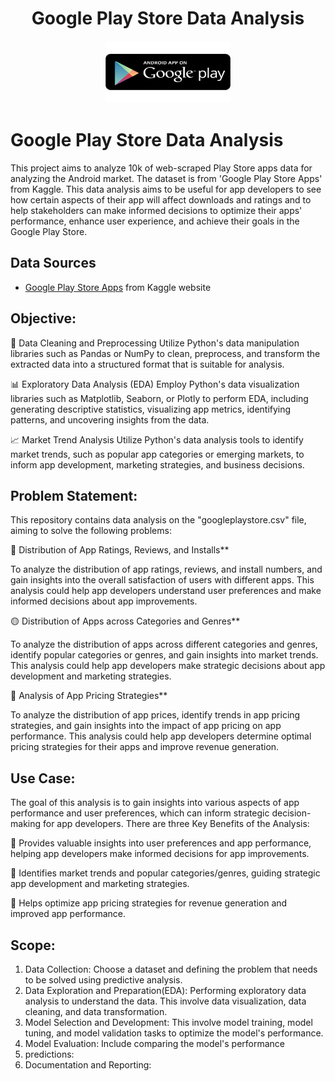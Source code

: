 <h1 align="center">Google Play Store Data Analysis</h1>

<p align="center">
  <img src="googlePlayimages.png" alt="Image" width="200" height="100">
  <h1>Google Play Store Data Analysis</h1>
</p>

This project aims to analyze 10k of web-scraped Play Store apps data for analyzing the Android market. The dataset is from 'Google Play Store Apps' from Kaggle. This data analysis aims to be useful for app developers to see how certain aspects of their app will affect downloads and ratings and to help stakeholders can make informed decisions to optimize their apps' performance, enhance user experience, and achieve their goals in the Google Play Store.
## Data Sources
- [Google Play Store Apps](https://www.kaggle.com/datasets/lava18/google-play-store-apps)   from Kaggle website
## Objective:
:wrench: Data Cleaning and Preprocessing
Utilize Python's data manipulation libraries such as Pandas or NumPy to clean, preprocess, and transform the extracted data into a structured format that is suitable for analysis.

:bar_chart: Exploratory Data Analysis (EDA)
Employ Python's data visualization libraries such as Matplotlib, Seaborn, or Plotly to perform EDA, including generating descriptive statistics, visualizing app metrics, identifying patterns, and uncovering insights from the data.

:chart_with_upwards_trend: Market Trend Analysis
Utilize Python's data analysis tools to identify market trends, such as popular app categories or emerging markets, to inform app development, marketing strategies, and business decisions.

## Problem Statement:

This repository contains data analysis on the "googleplaystore.csv" file, aiming to solve the following problems:

:red_circle: Distribution of App Ratings, Reviews, and Installs**

To analyze the distribution of app ratings, reviews, and install numbers, and gain insights into the overall satisfaction of users with different apps. This analysis could help app developers understand user preferences and make informed decisions about app improvements.

:yellow_circle: Distribution of Apps across Categories and Genres**

To analyze the distribution of apps across different categories and genres, identify popular categories or genres, and gain insights into market trends. This analysis could help app developers make strategic decisions about app development and marketing strategies.

:large_blue_circle: Analysis of App Pricing Strategies**

To analyze the distribution of app prices, identify trends in app pricing strategies, and gain insights into the impact of app pricing on app performance. This analysis could help app developers determine optimal pricing strategies for their apps and improve revenue generation.

## Use Case: 

The goal of this analysis is to gain insights into various aspects of app performance and user preferences, which can inform strategic decision-making for app developers. There are three Key Benefits of the Analysis:

:key: Provides valuable insights into user preferences and app performance, helping app developers make informed decisions for app improvements.

:key: Identifies market trends and popular categories/genres, guiding strategic app development and marketing strategies.

:key: Helps optimize app pricing strategies for revenue generation and improved app performance.

## Scope: 

1. Data Collection: Choose a dataset and defining the problem that needs to be solved using predictive analysis. 
2. Data Exploration and Preparation(EDA): Performing exploratory data analysis to understand the data. This involve data visualization, data cleaning, and data transformation.
3. Model Selection and Development: This involve model training, model tuning, and model validation tasks to optimize the model's performance.
4. Model Evaluation: Include comparing the model's performance
5. predictions: 
6. Documentation and Reporting: 
